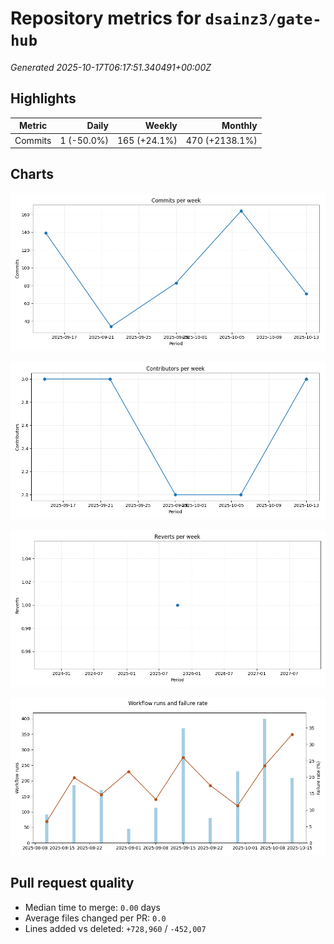 # Repository metrics for `dsainz3/gate-hub`

_Generated 2025-10-17T06:17:51.340491+00:00Z_

## Highlights

| Metric | Daily | Weekly | Monthly |
| --- | ---: | ---: | ---: |
| Commits | 1 (-50.0%) | 165 (+24.1%) | 470 (+2138.1%) |

## Charts

![Commits per week](./commits_per_week.png)

![Contributors per week](./contributors_per_week.png)

![Reverts per week](./reverts_per_week.png)

![CI health](./ci_failure_rate.png)

## Pull request quality

* Median time to merge: `0.00` days
* Average files changed per PR: `0.0`
* Lines added vs deleted: `+728,960` / `-452,007`
